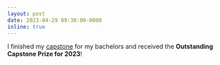 ```yaml
---
layout: post
date: 2023-04-29 09:30:00-0000
inline: true
---
```


I finished my [capstone](https://fastmail-resource.sewenthy.dev/public/academics/bsc_capstone_borrowing_without_sorrowing.pdf) for my bachelors and received the **Outstanding Capstone Prize for 2023**!
